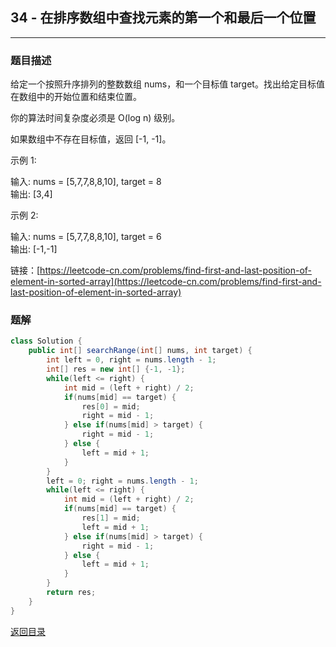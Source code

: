 ## **34 - 在排序数组中查找元素的第一个和最后一个位置**
--------------------------

### **题目描述**
给定一个按照升序排列的整数数组 nums，和一个目标值 target。找出给定目标值在数组中的开始位置和结束位置。

你的算法时间复杂度必须是 O(log n) 级别。

如果数组中不存在目标值，返回 [-1, -1]。

示例 1:

输入: nums = [5,7,7,8,8,10], target = 8  
输出: [3,4]  

示例 2:

输入: nums = [5,7,7,8,8,10], target = 6  
输出: [-1,-1]


链接：[https://leetcode-cn.com/problems/find-first-and-last-position-of-element-in-sorted-array](https://leetcode-cn.com/problems/find-first-and-last-position-of-element-in-sorted-array)



### **题解**
``` java
class Solution {
    public int[] searchRange(int[] nums, int target) {
        int left = 0, right = nums.length - 1;
        int[] res = new int[] {-1, -1};
        while(left <= right) {
            int mid = (left + right) / 2;
            if(nums[mid] == target) {
                res[0] = mid;
                right = mid - 1;
            } else if(nums[mid] > target) {
                right = mid - 1;
            } else {
                left = mid + 1;
            }
        }
        left = 0; right = nums.length - 1;
        while(left <= right) {
            int mid = (left + right) / 2;
            if(nums[mid] == target) {
                res[1] = mid;
                left = mid + 1;
            } else if(nums[mid] > target) {
                right = mid - 1;
            } else {
                left = mid + 1;
            }
        }
        return res;
    }
}
```




[返回目录](https://maxwell-l.github.io/WriteSomething/something/leetcode)